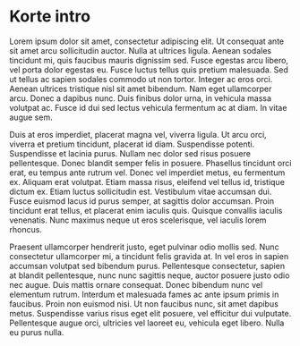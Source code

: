 <!-- TITLE: Welkom -->  

<!-- SUBTITLE: Hier vindt je informatie over het gebruik van de Tam One Portal. -->

# Korte intro

Lorem ipsum dolor sit amet, consectetur adipiscing elit. Ut consequat ante sit amet arcu sollicitudin auctor. Nulla at ultrices ligula. Aenean sodales tincidunt mi, quis faucibus mauris dignissim sed. Fusce egestas arcu libero, vel porta dolor egestas eu. Fusce luctus tellus quis pretium malesuada. Sed ut tellus ac sapien sodales commodo ut non tortor. Integer ac eros orci. Aenean ultrices tristique nisl sit amet bibendum. Nam eget ullamcorper arcu. Donec a dapibus nunc. Duis finibus dolor urna, in vehicula massa volutpat ac. Fusce id dui sed lectus vehicula fermentum ac at diam. In vitae augue sem.

Duis at eros imperdiet, placerat magna vel, viverra ligula. Ut arcu orci, viverra et pretium tincidunt, placerat id diam. Suspendisse potenti. Suspendisse et lacinia purus. Nullam nec dolor sed risus posuere pellentesque. Donec blandit semper felis in posuere. Phasellus tincidunt orci erat, eu tempus ante rutrum vel. Donec vel imperdiet metus, eu fermentum ex. Aliquam erat volutpat. Etiam massa risus, eleifend vel tellus id, tristique dictum ex. Etiam luctus sollicitudin est. Vestibulum vitae accumsan dui. Fusce euismod lacus id purus semper, at sagittis dolor accumsan. Proin tincidunt erat tellus, et placerat enim iaculis quis. Quisque convallis iaculis venenatis. Nunc maximus neque ut eros scelerisque, vel iaculis lorem rhoncus.

Praesent ullamcorper hendrerit justo, eget pulvinar odio mollis sed. Nunc consectetur ullamcorper mi, a tincidunt felis gravida at. In vel eros in sapien accumsan volutpat sed bibendum purus. Pellentesque consectetur, sapien at blandit pellentesque, nunc nunc sagittis neque, auctor posuere justo odio nec augue. Duis mattis ornare consequat. Donec bibendum nunc vel elementum rutrum. Interdum et malesuada fames ac ante ipsum primis in faucibus. Proin non euismod nisi. Ut non faucibus nunc, sit amet dapibus metus. Suspendisse varius risus eget elit posuere, vel efficitur dui vulputate. Pellentesque augue orci, ultricies vel laoreet eu, vehicula eget libero. Nulla eu purus nulla.

